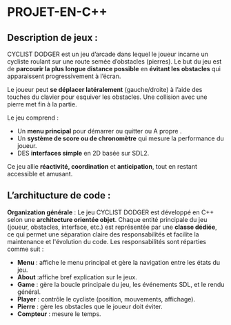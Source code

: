 # PROJET-EN-C++
## Description de jeux : 
CYCLIST DODGER est un jeu d’arcade dans lequel le joueur incarne un cycliste roulant sur une route semée d’obstacles (pierres). 
Le but du jeu est de **parcourir la plus longue distance possible** en **évitant les obstacles** qui apparaissent progressivement à l’écran. 

Le joueur peut **se déplacer latéralement** (gauche/droite) à l’aide des touches du clavier pour esquiver les obstacles. 
Une collision avec une pierre met fin à la partie. 

Le jeu comprend : 

- Un **menu principal** pour démarrer ou quitter ou A propre . 
- Un **système de score ou de chronomètre** qui mesure la performance du joueur. 
- DES **interfaces simple** en 2D basée sur SDL2.
  
Ce jeu allie **réactivité, coordination** et **anticipation**, tout en restant accessible et amusant. 
## L’architucture de code : 
**Organization générale** : 
Le jeu CYCLIST DODGER est développé en C++ selon une **architecture orientée objet**. 
Chaque entité principale du jeu (joueur, obstacles, interface, etc.) est représentée par une **classe dédiée**, ce qui permet une séparation claire des responsabilités et facilite la maintenance et l'évolution du code. 
Les responsabilités sont réparties comme suit : 
- **Menu** : affiche le menu principal et gère la navigation entre les états du jeu. 
- **About** :affiche bref explication sur le jeux. 
- **Game** : gère la boucle principale du jeu, les événements SDL, et le rendu général. 
- **Player** : contrôle le cycliste (position, mouvements, affichage). 
- **Pierre** : gère les obstacles que le joueur doit éviter. 
- **Compteur** : mesure le temps. 
